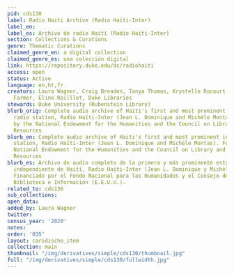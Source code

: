 ```yaml
---
pid: cds130
label: Radio Haiti Archive (Radio Haïti-Inter)
label_en:
label_es: Archivo de radio Haití (Radio Haïti-Inter)
section: Collections & Curations
genre: Thematic Curations
claimed_genre_en: a digital collection
claimed_genre_es: una colección digital
link: https://repository.duke.edu/dc/radiohaiti
access: open
status: Active
language: en,ht,fr
creators: Laura Wagner, Craig Breaden, Tanya Thomas, Krystelle Rocourt, Catherine
  Farmer, Eline Roilllet, Duke Libraries
stewards: Duke University (Rubenstein Library)
blurb_orig: Complete audio archive of Haiti's first and most prominent independent
  radio station, Radio Haïti-Inter (Jean L. Dominique and Michèle Montas). Funded
  by the National Endowment for the Humanities and the Council on Library and Information
  Resources
blurb_en: Complete audio archive of Haiti's first and most prominent independent radio
  station, Radio Haïti-Inter (Jean L. Dominique and Michèle Montas). Funded by the
  National Endowment for the Humanities and the Council on Library and Information
  Resources
blurb_es: Archivo de audio completo de la primera y más prominente estación de radio
  independiente de Haití, Radio Haïti-Inter (Jean L. Dominique y Michèle Montas).
  Financiado por el Fondo Nacional para las Humanidades y el Consejo de Recursos de
  Biblioteca e Información (E.E.U.U.).
related_to: cds136
sub_collections:
open_data:
added_by: Laura Wagner
twitter:
census_year: '2020'
notes:
order: '035'
layout: caridischo_item
collection: main
thumbnail: "/img/derivatives/simple/cds130/thumbnail.jpg"
full: "/img/derivatives/simple/cds130/fullwidth.jpg"
---
```

